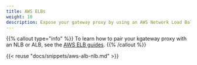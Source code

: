 ```yaml
---
title: AWS ELBs
weight: 10
description: Expose your gateway proxy by using an AWS Network Load Balancer (NLB) or Application Load Balancer (ALB).
---
```


{{% callout type="info" %}}
To learn how to pair your kgateway proxy with an NLB or ALB, see the [AWS ELB guides](/docs/setup/customize/aws-elb/). 
{{% /callout %}}

{{< reuse "docs/snippets/aws-alb-nlb.md" >}}